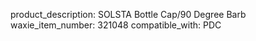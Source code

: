 product_description: SOLSTA Bottle Cap/90 Degree Barb
waxie_item_number: 321048
compatible_with: PDC
